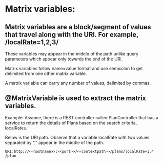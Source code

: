 # Matrix variables:

## Matrix variables are a block/segment of values that travel along with the URI. For example, /localRate=1,2,3/

These variables may appear in the middle of the path unlike query parameters which appear only towards the end of the URI.

Matrix variables follow name=value format and use semicolon to get delimited from one other matrix variable. 

A matrix variable can carry any number of values, delimited by commas.

@MatrixVariable is used to extract the matrix variables.
---
Example: Assume, there is a REST controller called PlanController that has a service to return the details of Plans based on the search criteria, localRates.

Below is the URI path. Observe that a variable localRate with two values separated by "," appear in the middle of the path.

```
URI:http://<<hostname>>:<<port>>/<<contextpath>>/plans/localRate=1,4 /plan
```
